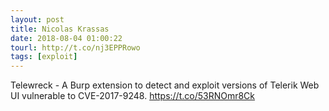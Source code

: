 ```yaml
---
layout: post
title: Nicolas Krassas
date: 2018-08-04 01:00:22
tourl: http://t.co/nj3EPPRowo
tags: [exploit]
---
```

Telewreck - A Burp extension to detect and exploit versions of Telerik Web UI vulnerable to CVE-2017-9248. https://t.co/53RNOmr8Ck